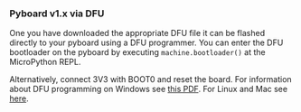 ### Pyboard v1.x via DFU

One you have downloaded the appropriate DFU file it can be flashed directly to your pyboard
using a DFU programmer. You can enter the DFU bootloader on the pyboard by executing `machine.bootloader()` at the MicroPython REPL.

Alternatively, connect 3V3 with BOOT0 and reset the board. For information about DFU programming on Windows see [this PDF](http://micropython.org/resources/Micro-Python-Windows-setup.pdf). For Linux and Mac see [here](https://github.com/micropython/micropython/wiki/Pyboard-Firmware-Update).
